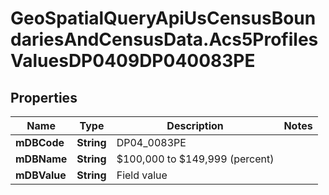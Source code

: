 # GeoSpatialQueryApiUsCensusBoundariesAndCensusData.Acs5ProfilesValuesDP0409DP040083PE

## Properties

Name | Type | Description | Notes
------------ | ------------- | ------------- | -------------
**mDBCode** | **String** | DP04_0083PE | 
**mDBName** | **String** | $100,000 to $149,999 (percent) | 
**mDBValue** | **String** | Field value | 


